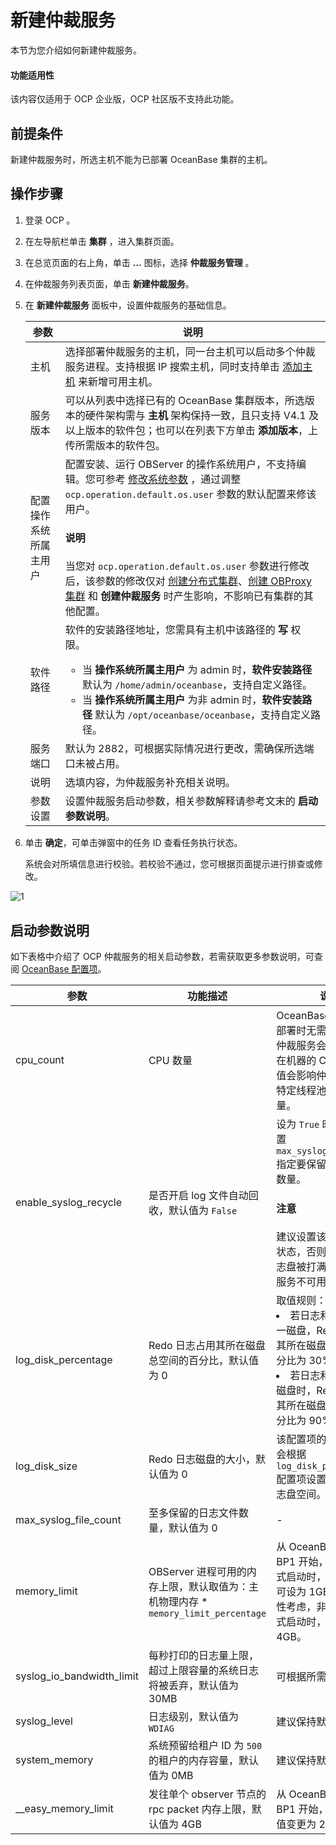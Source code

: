 # 新建仲裁服务

本节为您介绍如何新建仲裁服务。

<main id="notice" type='notice'>
<h4>功能适用性</h4>
<p>该内容仅适用于 OCP 企业版，OCP 社区版不支持此功能。</p>
</main>

## 前提条件

新建仲裁服务时，所选主机不能为已部署 OceanBase 集群的主机。

## 操作步骤

1. 登录 OCP 。

2. 在左导航栏单击 **集群** ，进入集群页面。

3. 在总览页面的右上角，单击 **...** 图标，选择 **仲裁服务管理** 。

4. 在仲裁服务列表页面，单击 **新建仲裁服务**。

5. 在 **新建仲裁服务** 面板中，设置仲裁服务的基础信息。

    |  参数   |   说明   |
    |---------|----------|
    |主机   |  选择部署仲裁服务的主机，同一台主机可以启动多个仲裁服务进程。支持根据 IP 搜索主机，同时支持单击 [添加主机](../../850.host-features/200.add-a-host.md) 来新增可用主机。   |
    |服务版本   |  可以从列表中选择已有的 OceanBase 集群版本，所选版本的硬件架构需与 **主机** 架构保持一致，且只支持 V4.1 及以上版本的软件包；也可以在列表下方单击 **添加版本**，上传所需版本的软件包。  |
    |配置操作系统所属主用户|配置安装、运行 OBServer 的操作系统用户，不支持编辑。您可参考 [修改系统参数](../../1600.system-management-features/300.manage-system-parameter/200.modify-system-parameters.md) ，通过调整 `ocp.operation.default.os.user` 参数的默认配置来修该用户。<main id="notice" type='explain'><h4>说明</h4>当您对 <code>ocp.operation.default.os.user</code> 参数进行修改后，该参数的修改仅对 <a href="../200.create-a-cluster/100.create-a-distributed-cluster.md">创建分布式集群</a>、<a href="../../800.obproxy-functions/200.create-an-obproxy-cluster.md">创建 OBProxy 集群</a> 和 <b>创建仲裁服务</b> 时产生影响，不影响已有集群的其他配置。</li></ul></main>|
    |软件路径   |  软件的安装路径地址，您需具有主机中该路径的 **写** 权限。<ul><li> 当 **操作系统所属主用户** 为 admin 时，**软件安装路径** 默认为 `/home/admin/oceanbase`，支持自定义路径。</li><li>当 **操作系统所属主用户** 为非 admin 时，**软件安装路径** 默认为 `/opt/oceanbase/oceanbase`，支持自定义路径。</li></ul> |
    |服务端口   |  默认为 2882，可根据实际情况进行更改，需确保所选端口未被占用。   |
    |说明   |  选填内容，为仲裁服务补充相关说明。   |
    |参数设置   | 设置仲裁服务启动参数，相关参数解释请参考文末的 **启动参数说明**。   |

6. 单击 **确定**，可单击弹窗中的任务 ID 查看任务执行状态。

    系统会对所填信息进行校验。若校验不通过，您可根据页面提示进行排查或修改。

![1](https://obbusiness-private.oss-cn-shanghai.aliyuncs.com/doc/img/ocp/421/%E4%BB%B2%E8%A3%81%E6%9C%8D%E5%8A%A1%E5%90%AF%E5%8A%A8%E5%8F%82%E6%95%B0.png)

## 启动参数说明

如下表格中介绍了 OCP 仲裁服务的相关启动参数，若需获取更多参数说明，可查阅 [OceanBase 配置项](https://www.oceanbase.com/docs/common-oceanbase-database-cn-1000000000218691)。

|  参数   |   功能描述   |   说明   |
|---------|----------|----------|
| cpu_count |  CPU 数量  | OceanBase 数据库独立部署时无需设置该值，仲裁服务会自动获取所在机器的 CPU 数量，该值会影响仲裁服务内部特定线程池的线程数量。  |
|   enable_syslog_recycle   |   是否开启 log 文件自动回收，默认值为 `False`   |   设为 `True` 时，可同时配置 `max_syslog_file_count` 指定要保留的日志文件数量。<main id="notice" type='notice'><h4>注意</h4>建议设置该参数为开启状态，否则可能导致日志盘被打满、从而仲裁服务不可用。</main>    |
| log_disk_percentage  |  Redo 日志占用其所在磁盘总空间的百分比，默认值为 0   |  取值规则：<li>若日志和数据共用同一磁盘，Redo 日志占用其所在磁盘总空间的百分比为 30%。</li><li>若日志和数据各独占磁盘时，Redo 日志占用其所在磁盘总空间的百分比为 90%。</li> |
| log_disk_size  | Redo 日志磁盘的大小，默认值为 0  |  该配置项的值为 0 时，会根据 `log_disk_percentage` 配置项设置的值分配日志盘空间。  |
|   max_syslog_file_count   |   至多保留的日志文件数量，默认值为 0   |   -    |
| memory_limit  |  OBServer 进程可用的内存上限，默认取值为：主机物理内存 * `memory_limit_percentage`  | 从 OceanBase V4.1.0 BP1 开始，仲裁服务模式启动时，该参数最低可设为 1GB；出于稳定性考虑，非仲裁服务模式启动时，最低依然为 4GB。 |
|  syslog_io_bandwidth_limit | 每秒打印的日志量上限，超过上限容量的系统日志将被丢弃，默认值为 30MB |  可根据所需进行调整。  |
| syslog_level  |   日志级别，默认值为 `WDIAG`  |   建议保持默认值。 |
|   system_memory   |   系统预留给租户 ID 为 `500` 的租户的内存容量，默认值为 0MB   |   建议保持默认值。    |
| __easy_memory_limit |  发往单个 observer 节点的 rpc packet 内存上限，默认值为 4GB |  从 OceanBase V4.1.0 BP1 开始，该参数最小值变更为 256MB。   |
